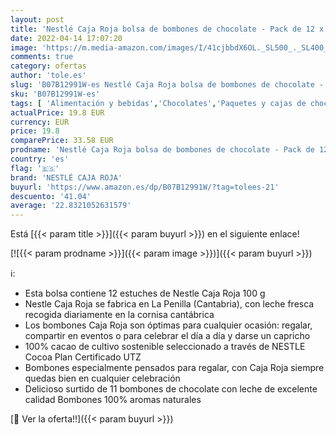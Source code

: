 ```yaml
---
layout: post
title: 'Nestlé Caja Roja bolsa de bombones de chocolate - Pack de 12 x 100g'
date: 2022-04-14 17:07:20
image: 'https://m.media-amazon.com/images/I/41cjbbdX6OL._SL500_._SL400_.jpg'
comments: true
category: ofertas
author: 'tole.es'
slug: 'B07B12991W-es Nestlé Caja Roja bolsa de bombones de chocolate - Pack de...'
sku: 'B07B12991W-es'
tags: [ 'Alimentación y bebidas','Chocolates','Paquetes y cajas de chocolate','Snacks y dulces','bombones','nestlé caja roja','🇪🇸', ]
actualPrice: 19.8 EUR
currency: EUR
price: 19.8
comparePrice: 33.58 EUR
prodname: 'Nestlé Caja Roja bolsa de bombones de chocolate - Pack de 12 x 100g'
country: 'es'
flag: '🇪🇸'
brand: 'NESTLÉ CAJA ROJA'
buyurl: 'https://www.amazon.es/dp/B07B12991W/?tag=tolees-21'
descuento: '41.04'
average: '22.8321052631579'
---
```


Está [{{< param title >}}]({{< param buyurl >}}) en el siguiente enlace!

[![{{< param prodname >}}]({{< param image >}})]({{< param buyurl >}})

ℹ️:

- Esta bolsa contiene 12 estuches de Nestle Caja Roja 100 g
- Nestle Caja Roja se fabrica en La Penilla (Cantabria), con leche fresca recogida diariamente en la cornisa cantábrica
- Los bombones Caja Roja son óptimas para cualquier ocasión: regalar, compartir en eventos o para celebrar el día a día y darse un capricho
- 100% cacao de cultivo sostenible seleccionado a través de NESTLE Cocoa Plan Certificado UTZ
- Bombones especialmente pensados para regalar, con Caja Roja siempre quedas bien en cualquier celebración
- Delicioso surtido de 11 bombones de chocolate con leche de excelente calidad Bombones 100% aromas naturales

[🛒 Ver la oferta!!]({{< param buyurl >}})
